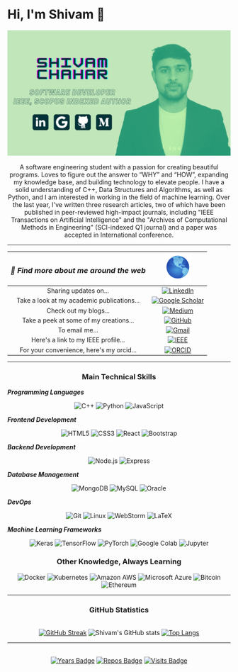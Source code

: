 
# Hi, I'm Shivam 👋

![Alt text](./images/Shivam-Chahar.png)
    <p align="center">
A software engineering student with a passion for creating beautiful programs. Loves to figure out the answer to “WHY” and “HOW”, expanding my knowledge base, and building technology to elevate people. I have a solid understanding of C++, Data Structures and Algorithms, as well as Python, and I am interested in working in the field of machine learning. Over the last year, I've written three research articles, two of which have been published in peer-reviewed high-impact journals, including "IEEE Transactions on Artificial Intelligence" and the "Archives of Computational Methods in Engineering" (SCI-indexed Q1 journal) and a paper was accepted in International conference.
    </p>

<hr/>

| <h3><i>👾 Find more about me around the web</i></h3> |                                                                                  <img src="./images/earth.gif" alt="earth" width="60"/>                                                                                   |
|:----------------------------------------------------:|:-------------------------------------------------------------------------------------------------------------------------------------------------------------------------------------------------------------------------:|
|                Sharing updates on...                 |                   [![LinkedIn](https://img.shields.io/static/v1?style=for-the-badge&message=LinkedIn&color=0A66C2&logo=LinkedIn&logoColor=FFFFFF&label=)]( https://www.linkedin.com/in/shivam-chahar/)                    |
|      Take a look at my academic publications...      | [![Google Scholar](https://img.shields.io/static/v1?style=for-the-badge&message=Google+Scholar&color=4285F4&logo=Google+Scholar&logoColor=FFFFFF&label=)]( https://scholar.google.com/citations?user=QRzpAm4AAAAJ&hl=en ) |
|                Check out my blogs...                 |                          [![Medium](https://img.shields.io/static/v1?style=for-the-badge&message=Medium&color=000000&logo=Medium&logoColor=FFFFFF&label=)]( https://medium.com/@shivam.chahar )                           |
|        Take a peek at some of my creations...        |                           [![GitHub](https://img.shields.io/static/v1?style=for-the-badge&message=GitHub&color=181717&logo=GitHub&logoColor=FFFFFF&label=)]( https://github.com/chaharshivam )                            |
|                    To email me...                    |                             [![Gmail](https://img.shields.io/static/v1?style=for-the-badge&message=Gmail&color=EA4335&logo=Gmail&logoColor=FFFFFF&label=)]( mailto:shivam.chahar@gmail.com )                              |
|         Here's a link to my IEEE profile...          |                       [![IEEE](https://img.shields.io/static/v1?style=for-the-badge&message=IEEE&color=00629B&logo=IEEE&logoColor=FFFFFF&label=)]( https://ieeexplore.ieee.org/author/37088877159 )                       |
|       For your convenience, here's my orcid...       |                          [![ORCID](https://img.shields.io/static/v1?style=for-the-badge&message=ORCID&color=222222&logo=ORCID&logoColor=A6CE39&label=)]( https://orcid.org/0000-0003-0708-5564 )                          |


<hr/>

### <p align="center"><b>Main Technical Skills</b></p>


<i><b>Programming Languages</b></i>
    <p align="center">
![C++](https://img.shields.io/static/v1?style=for-the-badge&message=C%2B%2B&color=00599C&logo=C%2B%2B&logoColor=FFFFFF&label=)
![Python](https://img.shields.io/static/v1?style=for-the-badge&message=Python&color=3776AB&logo=Python&logoColor=FFFFFF&label=)
![JavaScript](https://img.shields.io/static/v1?style=for-the-badge&message=JavaScript&color=222222&logo=JavaScript&logoColor=F7DF1E&label=)
    </p>
<i><b>Frontend Development</b></i>
    <p align="center">
![HTML5](https://img.shields.io/static/v1?style=for-the-badge&message=HTML5&color=E34F26&logo=HTML5&logoColor=FFFFFF&label=)
![CSS3](https://img.shields.io/static/v1?style=for-the-badge&message=CSS3&color=1572B6&logo=CSS3&logoColor=FFFFFF&label=)
![React](https://img.shields.io/static/v1?style=for-the-badge&message=React&color=222222&logo=React&logoColor=61DAFB&label=)
![Bootstrap](https://img.shields.io/static/v1?style=for-the-badge&message=Bootstrap&color=7952B3&logo=Bootstrap&logoColor=FFFFFF&label=)
    </p>
<i><b>Backend Development</b></i>
    <p align="center">
![Node.js](https://img.shields.io/static/v1?style=for-the-badge&message=Node.js&color=339933&logo=Node.js&logoColor=FFFFFF&label=)
![Express](https://img.shields.io/static/v1?style=for-the-badge&message=Express&color=000000&logo=Express&logoColor=FFFFFF&label=)
    </p>
<i><b>Database Management</b></i>
    <p align="center">
![MongoDB](https://img.shields.io/static/v1?style=for-the-badge&message=MongoDB&color=47A248&logo=MongoDB&logoColor=FFFFFF&label=)
![MySQL](https://img.shields.io/static/v1?style=for-the-badge&message=MySQL&color=4479A1&logo=MySQL&logoColor=FFFFFF&label=)
![Oracle](https://img.shields.io/static/v1?style=for-the-badge&message=Oracle&color=F80000&logo=Oracle&logoColor=FFFFFF&label=)
    </p>
<i><b>DevOps</b></i>
    <p align="center">
![Git](https://img.shields.io/static/v1?style=for-the-badge&message=Git&color=F05032&logo=Git&logoColor=FFFFFF&label=)
![Linux](https://img.shields.io/static/v1?style=for-the-badge&message=Linux&color=222222&logo=Linux&logoColor=FCC624&label=)
![WebStorm](https://img.shields.io/static/v1?style=for-the-badge&message=WebStorm&color=000000&logo=WebStorm&logoColor=FFFFFF&label=)
![LaTeX](https://img.shields.io/static/v1?style=for-the-badge&message=LaTeX&color=008080&logo=LaTeX&logoColor=FFFFFF&label=)
    </p>
<i><b>Machine Learning Frameworks</b></i>
    <p align="center">
![Keras](https://img.shields.io/static/v1?style=for-the-badge&message=Keras&color=D00000&logo=Keras&logoColor=FFFFFF&label=)
![TensorFlow](https://img.shields.io/static/v1?style=for-the-badge&message=TensorFlow&color=FF6F00&logo=TensorFlow&logoColor=FFFFFF&label=)
![PyTorch](https://img.shields.io/static/v1?style=for-the-badge&message=PyTorch&color=EE4C2C&logo=PyTorch&logoColor=FFFFFF&label=)
![Google Colab](https://img.shields.io/static/v1?style=for-the-badge&message=Google+Colab&color=222222&logo=Google+Colab&logoColor=F9AB00&label=)
![Jupyter](https://img.shields.io/static/v1?style=for-the-badge&message=Jupyter&color=F37626&logo=Jupyter&logoColor=FFFFFF&label=)
    </p>

### <p align="center"><b>Other Knowledge, Always Learning</b></p>
<i></i>
    <p align="center">
![Docker](https://img.shields.io/static/v1?style=for-the-badge&message=Docker&color=2496ED&logo=Docker&logoColor=FFFFFF&label=)
![Kubernetes](https://img.shields.io/static/v1?style=for-the-badge&message=Kubernetes&color=326CE5&logo=Kubernetes&logoColor=FFFFFF&label=)
![Amazon AWS](https://img.shields.io/static/v1?style=for-the-badge&message=Amazon+AWS&color=232F3E&logo=Amazon+AWS&logoColor=FFFFFF&label=)
![Microsoft Azure](https://img.shields.io/static/v1?style=for-the-badge&message=Microsoft+Azure&color=0078D4&logo=Microsoft+Azure&logoColor=FFFFFF&label=)
![Bitcoin](https://img.shields.io/static/v1?style=for-the-badge&message=Bitcoin&color=222222&logo=Bitcoin&logoColor=F7931A&label=)
![Ethereum](https://img.shields.io/static/v1?style=for-the-badge&message=Ethereum&color=3C3C3D&logo=Ethereum&logoColor=FFFFFF&label=)
    </p>

<hr/>

### <p align="center"><b>GitHub Statistics</b></p>

<i></i>
    <p align="center">  
[![GitHub Streak](https://github-readme-streak-stats.herokuapp.com?user=chaharshivam&theme=gotham&hide_border=true)](https://git.io/streak-stats)
![Shivam's GitHub stats](https://github-readme-stats.vercel.app/api?username=chaharshivam&show_icons=true&theme=gotham&hide_border=true)
[![Top Langs](https://github-readme-stats.vercel.app/api/top-langs/?username=chaharshivam&layout=compact&theme=gotham&hide_border=true)](https://github.com/anuraghazra/github-readme-stats)
    </p>

<hr/>

<i></i>
    <p align="center">  
[![Years Badge](https://badges.pufler.dev/years/chaharshivam)](https://badges.pufler.dev)
[![Repos Badge](https://badges.pufler.dev/repos/chaharshivam)](https://badges.pufler.dev)
[![Visits Badge](https://badges.pufler.dev/visits/chaharshivam/chaharshivam)](https://badges.pufler.dev)
    </p>
